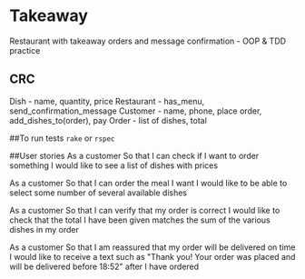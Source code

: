 # Takeaway
Restaurant with takeaway orders and message confirmation - OOP & TDD practice

## CRC
Dish - name, quantity, price
Restaurant - has_menu, send_confirmation_message
Customer - name, phone, place order, add_dishes_to(order), pay
Order - list of dishes, total

##To run tests
`rake` or `rspec`

##User stories
As a customer
So that I can check if I want to order something
I would like to see a list of dishes with prices

As a customer
So that I can order the meal I want
I would like to be able to select some number of several available dishes

As a customer
So that I can verify that my order is correct
I would like to check that the total I have been given matches the sum of the various dishes in my order

As a customer
So that I am reassured that my order will be delivered on time
I would like to receive a text such as "Thank you! Your order was placed and will be delivered before 18:52" after I have ordered

<!-- TODO: make order, menu class, see if mixin needed -->